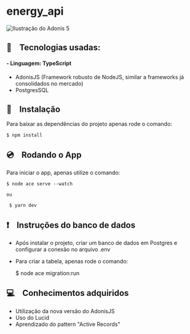 # energy_api

![Ilustração do Adonis 5](https://res.cloudinary.com/mezie/image/upload/v1588872552/AdonisJS_5_from_scratch_qepsja.png)
<br/>

## 🎸 &nbsp;&nbsp; Tecnologias usadas: 

#### - Linguagem: TypeScript
- AdonisJS (Framework robusto de NodeJS, similar a frameworks já consolidados no mercado)
- PostgresSQL

## 💾 &nbsp;&nbsp; Instalação
Para baixar as dependências do projeto apenas rode o comando:

    $ npm install
    
## 💿 &nbsp;&nbsp; Rodando o App
Para iniciar o app, apenas utilize o comando:

    $ node ace serve --watch

    ou
    
     $ yarn dev
     
## ❗️  &nbsp;&nbsp; Instruções do banco de dados
- Após instalar o projeto, criar um banco de dados em Postgres e configurar a conexão no arquivo .env
- Para criar a tabela, apenas rode o comando:

    $ node ace migration:run


## 💻 &nbsp;&nbsp; Conhecimentos adquiridos

- Utilização da nova versão do AdonisJS
- Uso do Lucid
- Aprendizado do pattern "Active Records"
